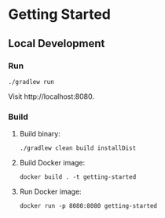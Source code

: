 # Getting Started

## Local Development

### Run

```shell
./gradlew run
```

Visit http://localhost:8080.

### Build

1. Build binary:

    ```shell
    ./gradlew clean build installDist
    ```

2. Build Docker image:

    ```shell
    docker build . -t getting-started
    ```

3. Run Docker image:

    ```shell
    docker run -p 8080:8080 getting-started
    ```
